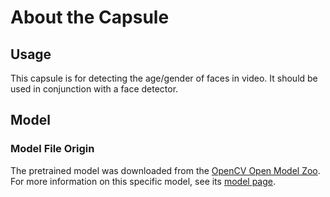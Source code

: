 # About the Capsule
## Usage
This capsule is for detecting the age/gender of faces in video. It should be 
used in conjunction with a face detector. 

## Model
###  Model File Origin
The pretrained model was downloaded from the [OpenCV Open Model Zoo](https://github.com/opencv/open_model_zoo). 
For more information on this specific model, see its [model page](https://docs.openvinotoolkit.org/2019_R1/_age_gender_recognition_retail_0013_description_age_gender_recognition_retail_0013.html).
